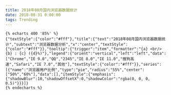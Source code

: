 ```yaml
---
title: 2018年08月国内浏览器数据统计 
date: 2018-08-31 0:00:00
tags: Trending
---
```


    {% echarts 400 '85%' %}
    {"textStyle":{"color":"#fff"},"title":{"text":"2018年08月国内浏览器数据统计","subtext":"浏览器数据分析","x":"center","textStyle":{"color":"#fff"}},"tooltip":{"trigger":"item","formatter":"{a} <br/>{b} : {c} ({d}%)"},"legend":{"orient":"vertical","left":"left","data":["Chrome","IE 9.0","QQ","2345","IE 8.0","IE 11.0","搜狗高速","Safari","IE 7.0","其他"],"textStyle":{"color":"#fff"}},"series":[{"name":"浏览器用户比例","type":"pie","radius":"55%","center":["50%","60%"],"data":[],"itemStyle":{"emphasis":{"shadowBlur":10,"shadowOffsetX":0,"shadowColor":"rgba(0, 0, 0, 0.5)"}}}]}
    {% endecharts %}
    
